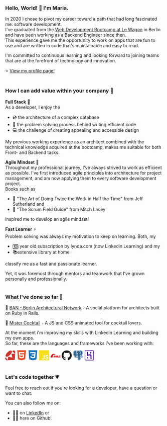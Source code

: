### Hello, World! 👋 I'm Maria.

In 2020 I chose to pivot my career toward a path that had long fascinated me: software development.<br>
I've graduated from the <a href="https://www.lewagon.com/berlin/web-development-course/full-time">Web Development Bootcamp at Le Wagon</a> in Berlin and have been working as a Backend Engineer since then.<br>
This experience gave me the opportunity to work on apps that are fun to use and are written in code that's maintainable and easy to read.

I'm committed to continuous learning and looking forward to joining teams that are at the forefront of technology and innovation. 

⭐ <a href="https://mariabraganca.github.io/profile/index.html">View my profile page!</a>

#

### How I can add value within your company 💪

<strong>Full Stack</strong> 🌈<br>
As a developer, I enjoy the 
- 💿 the architecture of a complex database
- 🧠 the problem solving process behind writing efficient code 
- 💻 the challenge of creating appealing and accessible design

My previous working experience as an architect combined with the technical knowledge acquired at the bootcamp, makes me suitable for both Front- and Backend tasks.<br>

<strong>Agile Mindset</strong> 🏁<br>
Throughout my professional journey, I've always strived to work as efficient as possible.
I've first introduced agile principles into architecture for project management, and am now applying them to every software development project.<br>
Books such as
- 📕 "The Art of Doing Twice the Work in Half the Time" from Jeff Sutherland and
- 📕 "The Scrum Field Guide" from Mitch Lacey

inspired me to develop an agile mindset!<br> 

<strong>Fast Learner</strong> ⚡<br>
Problem solving was always my motivation to keep on learning. Both, my
- 🔟 year old subscription by lynda.com (now Linkedin Learning) and my
- 📚extensive library at home

classify me as a fast and passionate learner.

Yet, it was foremost through mentors and teamwork that I’ve grown personally and professionally.

#

### What I've done so far 🔨

📱 <a href="https://mariabraganca.github.io/profile/pr_berlinarchnet.html">BAN - Berlin Architectural Network</a> - A social platform for architects built on Ruby in Rails.

📱 <a href="https://mariabraganca.github.io/profile/pr_mrcocktail.html">Mister Cocktail</a> - A JS and CSS animated tool for cocktail lovers.

At the moment i'm improving my skills with Linkedin Learning and building my own apps.<br>
So far, these are the languages and frameworks i've been working with:

<div display="flex">
	<img height="32" width="32" src="https://raw.githubusercontent.com/MariaBraganca/MariaBraganca/master/images/ruby.svg" />
	<img height="32" width="32" src="https://raw.githubusercontent.com/MariaBraganca/MariaBraganca/master/images/html5.svg" />
	<img height="32" width="32" src="https://raw.githubusercontent.com/MariaBraganca/MariaBraganca/master/images/css3.svg" />
	<img height="32" width="32" src="https://raw.githubusercontent.com/MariaBraganca/MariaBraganca/master/images/javascript.svg" />
	<img height="32" width="32" src="https://raw.githubusercontent.com/MariaBraganca/MariaBraganca/master/images/rubyonrails.svg" />	
	<img height="32" width="32" src="https://raw.githubusercontent.com/MariaBraganca/MariaBraganca/master/images/github.svg" />
	<img height="32" width="32" src="https://raw.githubusercontent.com/MariaBraganca/MariaBraganca/master/images/postgresql.svg" />
	<img height="32" width="32" src="https://raw.githubusercontent.com/MariaBraganca/MariaBraganca/master/images/heroku.svg" />
</div>

#

### Let's code together 💗

Feel free to reach out if you're looking for a developer, have a question or want to chat.

You can also follow me on:
- 🏃‍♂️ on <a href="https://www.linkedin.com/in/mariabraganca/">LinkedIn</a> or
- 🏃‍♂️ here on Github!

<!--
**MariaBraganca/MariaBraganca** is a ✨ _special_ ✨ repository because its `README.md` (this file) appears on your GitHub profile.

Here are some ideas to get you started:

- 🔭 I’m currently working on ...
- 🌱 I’m currently learning ...
- 👯 I’m looking to collaborate on ...
- 🤔 I’m looking for help with ...
- 💬 Ask me about ...
- 📫 How to reach me: ...
- 😄 Pronouns: ...
- ⚡ Fun fact: ...
-->
